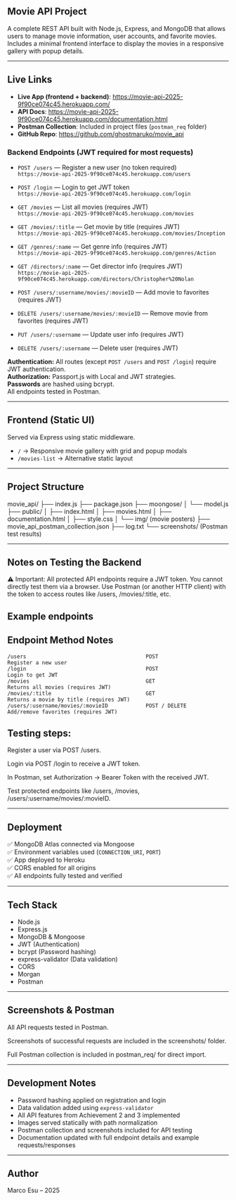 ## Movie API Project

A complete REST API built with Node.js, Express, and MongoDB that allows users to manage movie information, user accounts, and favorite movies. Includes a minimal frontend interface to display the movies in a responsive gallery with popup details.

---

## Live Links

- **Live App (frontend + backend)**: https://movie-api-2025-9f90ce074c45.herokuapp.com/
- **API Docs**: https://movie-api-2025-9f90ce074c45.herokuapp.com/documentation.html
- **Postman Collection**: Included in project files (`postman_req` folder)
- **GitHub Repo**: https://github.com/ghostmaruko/movie_api

### Backend Endpoints (JWT required for most requests)

- `POST /users` — Register a new user (no token required)  
  `https://movie-api-2025-9f90ce074c45.herokuapp.com/users`

- `POST /login` — Login to get JWT token  
  `https://movie-api-2025-9f90ce074c45.herokuapp.com/login`

- `GET /movies` — List all movies (requires JWT)  
  `https://movie-api-2025-9f90ce074c45.herokuapp.com/movies`

- `GET /movies/:title` — Get movie by title (requires JWT)  
  `https://movie-api-2025-9f90ce074c45.herokuapp.com/movies/Inception`

- `GET /genres/:name` — Get genre info (requires JWT)  
  `https://movie-api-2025-9f90ce074c45.herokuapp.com/genres/Action`

- `GET /directors/:name` — Get director info (requires JWT)  
  `https://movie-api-2025-9f90ce074c45.herokuapp.com/directors/Christopher%20Nolan`

- `POST /users/:username/movies/:movieID` — Add movie to favorites (requires JWT)

- `DELETE /users/:username/movies/:movieID` — Remove movie from favorites (requires JWT)

- `PUT /users/:username` — Update user info (requires JWT)

- `DELETE /users/:username` — Delete user (requires JWT)

**Authentication:** All routes (except `POST /users` and `POST /login`) require JWT authentication.  
**Authorization:** Passport.js with Local and JWT strategies.  
**Passwords** are hashed using bcrypt.  
All endpoints tested in Postman.

---

## Frontend (Static UI)

Served via Express using static middleware.

- `/` → Responsive movie gallery with grid and popup modals
- `/movies-list` → Alternative static layout

---

## Project Structure

movie_api/
├── index.js
├── package.json
├── moongose/
│ └── model.js
├── public/
│ ├── index.html
│ ├── movies.html
│ ├── documentation.html
│ ├── style.css
│ └── img/ (movie posters)
├── movie_api_postman_collection.json
├── log.txt
└── screenshots/ (Postman test results)

---

## Notes on Testing the Backend

⚠️ Important: All protected API endpoints require a JWT token. You cannot directly test them via a browser. Use Postman (or another HTTP client) with the token to access routes like /users, /movies/:title, etc.

## Example endpoints

##  Endpoint	                                Method	                Notes
    /users	                                    POST	                Register a new user
    /login	                                    POST	                Login to get JWT
    /movies	                                    GET	                    Returns all movies (requires JWT)
    /movies/:title	                            GET	                    Returns a movie by title (requires JWT)
    /users/:username/movies/:movieID	        POST / DELETE	        Add/remove favorites (requires JWT)

## Testing steps:

Register a user via POST /users.

Login via POST /login to receive a JWT token.

In Postman, set Authorization → Bearer Token with the received JWT.

Test protected endpoints like /users, /movies, /users/:username/movies/:movieID.

---

## Deployment

✅ MongoDB Atlas connected via Mongoose  
✅ Environment variables used (`CONNECTION_URI`, `PORT`)  
✅ App deployed to Heroku  
✅ CORS enabled for all origins  
✅ All endpoints fully tested and verified

---

## Tech Stack

- Node.js
- Express.js
- MongoDB & Mongoose
- JWT (Authentication)
- bcrypt (Password hashing)
- express-validator (Data validation)
- CORS
- Morgan
- Postman

---

## Screenshots & Postman

All API requests tested in Postman.

Screenshots of successful requests are included in the screenshots/ folder.

Full Postman collection is included in postman_req/ for direct import.

---

## Development Notes

- Password hashing applied on registration and login
- Data validation added using `express-validator`
- All API features from Achievement 2 and 3 implemented
- Images served statically with path normalization
- Postman collection and screenshots included for API testing
- Documentation updated with full endpoint details and example requests/responses

---

## Author

Marco Esu – 2025
